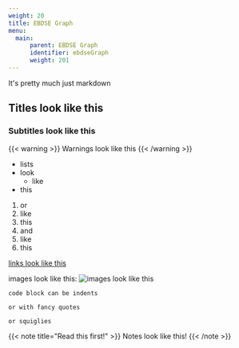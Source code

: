 ```yaml
---
weight: 20
title: EBDSE Graph
menu:
  main:
      parent: EBDSE Graph
      identifier: ebdseGraph
      weight: 201
---
```


It's pretty much just markdown


## Titles look like this

### Subtitles look like this

{{< warning >}}
Warnings look like this
{{< /warning >}}

- lists
- look
  - like
- this

1. or
1. like
1. this
  1. and
  1. like
1. this

[links look like this](https://google.com)

images look like this:
![images look like this](https://www.google.com/images/branding/googlelogo/2x/googlelogo_color_272x92dp.png)

    code block can be indents

```
or with fancy quotes
```

~~~
or squiglies
~~~


{{< note title="Read this first!" >}}
Notes look like this!
{{< /note >}}
